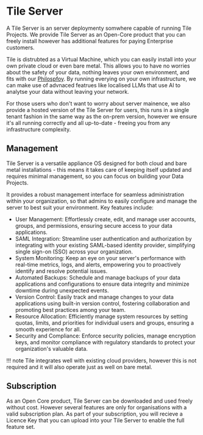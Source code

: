 # Tile Server

A Tile Server is an server deploymenty somwhere capable of running Tile Projects. We provide Tile Server as an Open-Core product that you can freely install however has additional features for paying Enterprise customers.

Tile is distrubted as a Virtual Machine, which you can easily install into your own private cloud or even bare metal. 
This allows you to have no worries about the safety of your data, nothing leaves your own environment, and fits with our [Philospfoy](../philosophy.md). By running everying on your own infrastructure, we can make use of advnaced featrues like localised LLMs that use AI to analytse your data without leaving your network.

For those users who don't want to worry about server mainence, we also provide a hosted version of the Tile Server for users, this runs in a single tenant fashion in the same way as the on-prem version, however we ensure it's all running correctly and all up-to-date - freeing you from any infrastructure complexity.

## Management

Tile Server is a versatile appliance OS designed for both cloud and bare metal installations - this means it takes care of keeping itself updated and requires minimal management, so you can focus on building your Data Projects.

It provides a robust management interface for seamless administration within your organization, so that admins to easily configure and manage the server to best suit your environment. Key features include:

- User Management: Effortlessly create, edit, and manage user accounts, groups, and permissions, ensuring secure access to your data applications.
- SAML Integration: Streamline user authentication and authorization by integrating with your existing SAML-based identity provider, simplifying single sign-on (SSO) across your organization.
- System Monitoring: Keep an eye on your server's performance with real-time metrics, logs, and alerts, empowering you to proactively identify and resolve potential issues.
- Automated Backups: Schedule and manage backups of your data applications and configurations to ensure data integrity and minimize downtime during unexpected events.
- Version Control: Easily track and manage changes to your data applications using built-in version control, fostering collaboration and promoting best practices among your team.
- Resource Allocation: Efficiently manage system resources by setting quotas, limits, and priorities for individual users and groups, ensuring a smooth experience for all.
- Security and Compliance: Enforce security policies, manage encryption keys, and monitor compliance with regulatory standards to protect your organization's valuable data.

!!! note
    Tile integrates well with existing cloud providers, however this is not required and it will also operate just as well on bare metal.


## Subscription

As an Open Core product, Tile Server can be downloaded and used freely without cost. However several features are only for organisations with a valid subscription plan. As part of your subscription, you will recieve a Licence Key that you can upload into your Tile Server to enable the full feature set.

